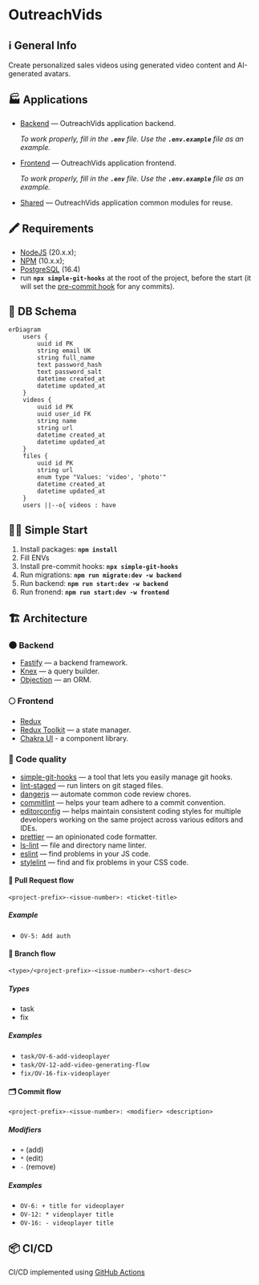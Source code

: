 # OutreachVids

## ℹ️ General Info

Create personalized sales videos using generated video content and AI-generated avatars.

## 🏭 Applications

-   [Backend](./backend) — OutreachVids application backend.

    _To work properly, fill in the **`.env`** file. Use the **`.env.example`** file as an example._

-   [Frontend](./frontend) — OutreachVids application frontend.

    _To work properly, fill in the **`.env`** file. Use the **`.env.example`** file as an example._

-   [Shared](./shared) — OutreachVids application common modules for reuse.

## 🖍 Requirements

-   [NodeJS](https://nodejs.org/en/) (20.x.x);
-   [NPM](https://www.npmjs.com/) (10.x.x);
-   [PostgreSQL](https://www.postgresql.org/) (16.4)
-   run **`npx simple-git-hooks`** at the root of the project, before the start (it will set the [pre-commit hook](https://www.npmjs.com/package/simple-git-hooks) for any commits).

## 💽 DB Schema

```mermaid
erDiagram
    users {
        uuid id PK
        string email UK
        string full_name
        text password_hash
        text password_salt
        datetime created_at
        datetime updated_at
    }
    videos {
        uuid id PK
        uuid user_id FK
        string name
        string url
        datetime created_at
        datetime updated_at
    }
    files {
        uuid id PK
        string url
        enum type "Values: 'video', 'photo'"
        datetime created_at
        datetime updated_at
    }
    users ||--o{ videos : have
```

## 🏃‍♂️ Simple Start

1. Install packages: **`npm install`**
2. Fill ENVs
3. Install pre-commit hooks: **`npx simple-git-hooks`**
4. Run migrations: **`npm run migrate:dev -w backend`**
5. Run backend: **`npm run start:dev -w backend`**
6. Run fronend: **`npm run start:dev -w frontend`**

## 🏗️ Architecture

### 🌑 Backend

-   [Fastify](https://www.fastify.io/) — a backend framework.
-   [Knex](https://knexjs.org/) — a query builder.
-   [Objection](https://vincit.github.io/objection.js/) — an ORM.

### 🌕 Frontend

-   [Redux](https://redux.js.org/)
-   [Redux Toolkit](https://redux-toolkit.js.org/) — a state manager.
-   [Chakra UI](https://v2.chakra-ui.com/) - a component library.

### 🥊 Code quality

-   [simple-git-hooks](https://www.npmjs.com/package/simple-git-hooks) — a tool that lets you easily manage git hooks.
-   [lint-staged](https://www.npmjs.com/package/lint-staged) — run linters on git staged files.
-   [dangerjs](https://danger.systems/js/) — automate common code review chores.
-   [commitlint](https://commitlint.js.org/) — helps your team adhere to a commit convention.
-   [editorconfig](https://editorconfig.org/) — helps maintain consistent coding styles for multiple developers working on the same project across various editors and IDEs.
-   [prettier](https://prettier.io/) — an opinionated code formatter.
-   [ls-lint](https://ls-lint.org/) — file and directory name linter.
-   [eslint](https://eslint.org/) — find problems in your JS code.
-   [stylelint](https://stylelint.io/) — find and fix problems in your CSS code.

#### 🏅 Pull Request flow

```
<project-prefix>-<issue-number>: <ticket-title>
```

##### Example

-   `OV-5: Add auth`

#### 🌳 Branch flow

```
<type>/<project-prefix>-<issue-number>-<short-desc>
```

##### Types

-   task
-   fix

##### Examples

-   `task/OV-6-add-videoplayer`
-   `task/OV-12-add-video-generating-flow`
-   `fix/OV-16-fix-videoplayer`

#### 🗂 Commit flow

```
<project-prefix>-<issue-number>: <modifier> <description>
```

##### Modifiers

-   `+` (add)
-   `*` (edit)
-   `-` (remove)

##### Examples

-   `OV-6: + title for videoplayer`
-   `OV-12: * videoplayer title`
-   `OV-16: - videoplayer title`

## 📦 CI/CD

CI/CD implemented using [GitHub Actions](https://docs.github.com/en/actions)
